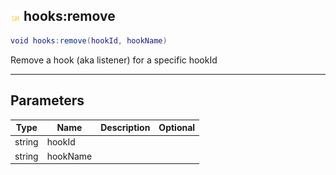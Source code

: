 ## ![shared](.gitbook/assets/shared.png) hooks:remove


```lua
void hooks:remove(hookId, hookName)
```

Remove a hook (aka listener) for a specific hookId


------
## Parameters

| Type   | Name | Description              | Optional |
| ------ | ---- | ------------------------ | -------: |
| string | hookId |  |  |
| string | hookName |  |  |


